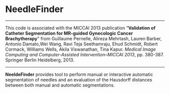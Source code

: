 NeedleFinder
=====
***
This code is associated with the MICCAI 2013 publication "**Validation of Catheter Segmentation for MR-guided Gynecologic Cancer Brachytherapy**" from Guillaume Pernelle, Alireza Mehrtash, Lauren Barber, Antonio Damato,Wei Wang, Ravi Teja Seethamraju, Ehud Schmidt, Robert Cormack, Williams Wells, Akila Viswanathan, Tina Kapur.
*Medical Image Computing and Computer-Assisted Intervention–MICCAI 2013*, pp. 380-387. Springer Berlin Heidelberg, 2013.
***

**NeeldeFinder** provides tool to perform manual or interactive automatic segmentation of needles and an evaluation of the Hausdorff distances between both manual and automatic segmentations.
